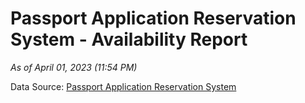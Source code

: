 # Passport Application Reservation System - Availability Report

*As of April 01, 2023 (11:54 PM)*

Data Source: [Passport Application Reservation System](https://eservices.immigration.gov.lk:8443/appointment/pages/reservationApplication.xhtml)